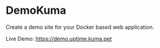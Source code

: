 # DemoKuma

Create a demo site for your Docker based web application.

Live Demo:
https://demo.uptime.kuma.pet
